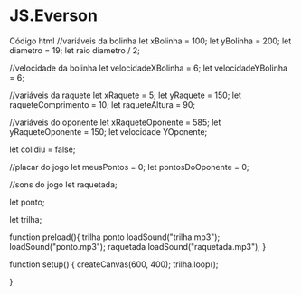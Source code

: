 # JS.Everson
Código html
//variáveis da bolinha let xBolinha = 100; let yBolinha = 200; let diametro = 19; let raio diametro / 2;

//velocidade da bolinha let velocidadeXBolinha = 6; let velocidadeYBolinha = 6;

//variáveis da raquete let xRaquete = 5; let yRaquete = 150; let raqueteComprimento = 10; let raqueteAltura = 90;

//variáveis do oponente let xRaqueteOponente = 585; let yRaqueteOponente = 150; let velocidade YOponente;

let colidiu = false;

//placar do jogo let meusPontos = 0; let pontosDoOponente = 0;

//sons do jogo let raquetada;

let ponto;

let trilha;

function preload(){ trilha ponto loadSound("trilha.mp3"); loadSound("ponto.mp3"); raquetada loadSound("raquetada.mp3"); }

function setup() {
createCanvas(600, 400); trilha.loop();

}
